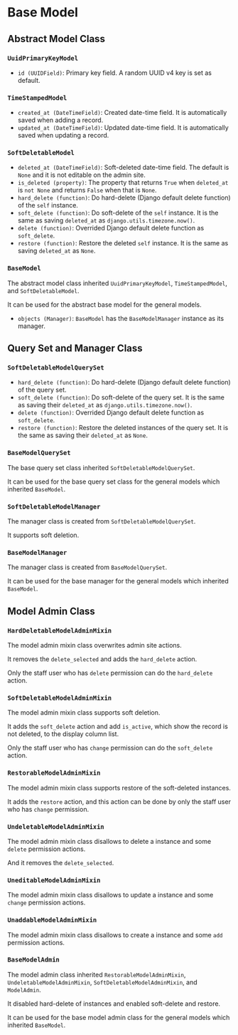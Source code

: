# Base Model

## Abstract Model Class

### `UuidPrimaryKeyModel`

* `id (UUIDField)`: Primary key field. A random UUID v4 key is set as default.

### `TimeStampedModel`

* `created_at (DateTimeField)`: Created date-time field. It is automatically saved when adding a record.
* `updated_at (DateTimeField)`: Updated date-time field. It is automatically saved when updating a record.

### `SoftDeletableModel`

* `deleted_at (DateTimeField)`: Soft-deleted date-time field. The default is `None` and it is not editable on the admin site.
* `is_deleted (property)`: The property that returns `True` when `deleted_at` is `not None` and returns `False` when that is `None`.
* `hard_delete (function)`: Do hard-delete (Django default delete function) of the `self` instance.
* `soft_delete (function)`: Do soft-delete of the `self` instance. It is the same as saving `deleted_at` as `django.utils.timezone.now()`.
* `delete (function)`: Overrided Django default delete function as `soft_delete`.
* `restore (function)`: Restore the deleted `self` instance. It is the same as saving `deleted_at` as `None`.

### `BaseModel`

The abstract model class inherited `UuidPrimaryKeyModel`, `TimeStampedModel`, and `SoftDeletableModel`.

It can be used for the abstract base model for the general models.

* `objects (Manager)`: `BaseModel` has the `BaseModelManager` instance as its manager.

## Query Set and Manager Class

### `SoftDeletableModelQuerySet`

* `hard_delete (function)`: Do hard-delete (Django default delete function) of the query set.
* `soft_delete (function)`: Do soft-delete of the query set. It is the same as saving their `deleted_at` as `django.utils.timezone.now()`.
* `delete (function)`: Overrided Django default delete function as `soft_delete`.
* `restore (function)`: Restore the deleted instances of the query set. It is the same as saving their `deleted_at` as `None`.

### `BaseModelQuerySet`

The base query set class inherited `SoftDeletableModelQuerySet`.

It can be used for the base query set class for the general models which inherited `BaseModel`.

### `SoftDeletableModelManager`

The manager class is created from `SoftDeletableModelQuerySet`.

It supports soft deletion.

### `BaseModelManager`

The manager class is created from `BaseModelQuerySet`.

It can be used for the base manager for the general models which inherited `BaseModel`.

## Model Admin Class

### `HardDeletableModelAdminMixin`

The model admin mixin class overwrites admin site actions.

It removes the `delete_selected` and adds the `hard_delete` action.

Only the staff user who has `delete` permission can do the `hard_delete` action.

### `SoftDeletableModelAdminMixin`

The model admin mixin class supports soft deletion.

It adds the `soft_delete` action and add `is_active`,
which show the record is not deleted, to the display column list.

Only the staff user who has `change` permission can do the `soft_delete` action.

### `RestorableModelAdminMixin`

The model admin mixin class supports restore of the soft-deleted instances.

It adds the `restore` action, and this action can be done by only the staff user who has `change` permission.

### `UndeletableModelAdminMixin`

The model admin mixin class disallows to delete a instance and some `delete` permission actions.

And it removes the `delete_selected`.

### `UneditableModelAdminMixin`

The model admin mixin class disallows to update a instance and some `change` permission actions.

### `UnaddableModelAdminMixin`

The model admin mixin class disallows to create a instance and some `add` permission actions.

### `BaseModelAdmin`

The model admin class inherited `RestorableModelAdminMixin`, `UndeletableModelAdminMixin`, `SoftDeletableModelAdminMixin`, and `ModelAdmin`.

It disabled hard-delete of instances and enabled soft-delete and restore.

It can be used for the base model admin class for the general models which inherited `BaseModel`.
